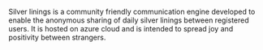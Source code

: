 Silver linings is a community friendly communication engine developed to enable the anonymous sharing of daily silver linings between registered users. It is hosted
on azure cloud and is intended to spread joy and positivity between strangers. 
